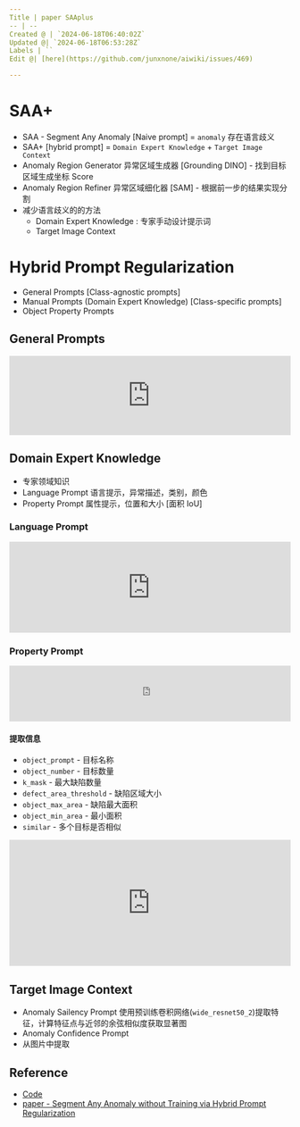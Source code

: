 ```yaml
---
Title | paper SAAplus
-- | --
Created @ | `2024-06-18T06:40:02Z`
Updated @| `2024-06-18T06:53:28Z`
Labels | ``
Edit @| [here](https://github.com/junxnone/aiwiki/issues/469)

---
```

# SAA+

*   SAA - Segment Any Anomaly  \[Naive prompt] = `anomaly` 存在语言歧义
*   SAA+  \[hybrid prompt] =  `Domain Expert Knowledge` + `Target Image Context`
*   Anomaly Region Generator 异常区域生成器 \[Grounding DINO]  - 找到目标区域生成坐标 Score
*   Anomaly Region Refiner 异常区域细化器 \[SAM] - 根据前一步的结果实现分割
*   减少语言歧义的的方法
    *   Domain Expert Knowledge : 专家手动设计提示词
    *   Target Image Context





# Hybrid Prompt Regularization

*   General Prompts [Class-agnostic prompts]
*   Manual Prompts (Domain Expert Knowledge) \[Class-specific prompts]
*   Object Property Prompts

## General Prompts

<iframe frameborder="0" scrolling="no" style="width:100%; height:142px;" allow="clipboard-write" src="https://junxnone.github.io/emgithub/iframe.html?target=https%3A%2F%2Fgithub.com%2Fcaoyunkang%2FSegment-Any-Anomaly%2Fblob%2F23acbd9072086ac510ea9028fe7fe1af02bb2b39%2FSAA%2Fprompts%2Fgeneral_prompts.py%23L2-L4&style=agate&type=code&showBorder=on&showLineNumbers=on&showFileMeta=on&showFullPath=on&showCopy=on"></iframe>

## Domain Expert Knowledge

*   专家领域知识
*   Language Prompt 语言提示，异常描述，类别，颜色
*   Property Prompt 属性提示，位置和大小 \[面积 IoU]


### Language Prompt


<iframe frameborder="0" scrolling="no" style="width:100%; height:163px;" allow="clipboard-write" src="https://junxnone.github.io/emgithub/iframe.html?target=https%3A%2F%2Fgithub.com%2Fcaoyunkang%2FSegment-Any-Anomaly%2Fblob%2F23acbd9072086ac510ea9028fe7fe1af02bb2b39%2FSAA%2Fprompts%2Fmvtec_parameters.py%23L28-L31&style=agate&type=code&showBorder=on&showLineNumbers=on&showFileMeta=on&showFullPath=on&showCopy=on"></iframe>

### Property Prompt

<iframe frameborder="0" scrolling="no" style="width:100%; height:100px;" allow="clipboard-write" src="https://junxnone.github.io/emgithub/iframe.html?target=https%3A%2F%2Fgithub.com%2Fcaoyunkang%2FSegment-Any-Anomaly%2Fblob%2F23acbd9072086ac510ea9028fe7fe1af02bb2b39%2FSAA%2Fprompts%2Fmvtec_parameters.py%23L82&style=agate&type=code&showBorder=on&showLineNumbers=on&showFileMeta=on&showFullPath=on&showCopy=on"></iframe>


#### 提取信息

- `object_prompt` - 目标名称
- `object_number` - 目标数量
- `k_mask` - 最大缺陷数量
- `defect_area_threshold` - 缺陷区域大小
- `object_max_area` - 缺陷最大面积
- `object_min_area` - 最小面积
- `similar` - 多个目标是否相似

<iframe frameborder="0" scrolling="no" style="width:100%; height:226px;" allow="clipboard-write" src="https://junxnone.github.io/emgithub/iframe.html?target=https%3A%2F%2Fgithub.com%2Fcaoyunkang%2FSegment-Any-Anomaly%2Fblob%2F23acbd9072086ac510ea9028fe7fe1af02bb2b39%2FSAA%2Fmodel.py%23L131-L137&style=agate&type=code&showBorder=on&showLineNumbers=on&showFileMeta=on&showFullPath=on&showCopy=on"></iframe>


## Target Image Context

*   Anomaly Sailency Prompt 使用预训练卷积网络(`wide_resnet50_2`)提取特征，计算特征点与近邻的余弦相似度获取显著图
*   Anomaly Confidence Prompt
*   从图片中提取


## Reference
- [Code](https://github.com/caoyunkang/Segment-Any-Anomaly/tree/SAA-plus)
- [paper - Segment Any Anomaly without Training via Hybrid Prompt Regularization](https://arxiv.org/abs/2305.10724)
